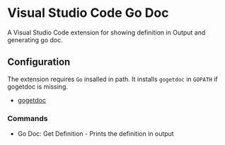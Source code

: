 # Visual Studio Code Go Doc

A Visual Studio Code extension for showing definition in Output and generating go doc.

## Configuration

The extension requires `Go` insalled in path. It installs `gogetdoc` in `GOPATH` if gogetdoc is missing.

* [gogetdoc](https://github.com/zmb3/gogetdoc)

### Commands

* Go Doc: Get Definition - Prints the definition in output
